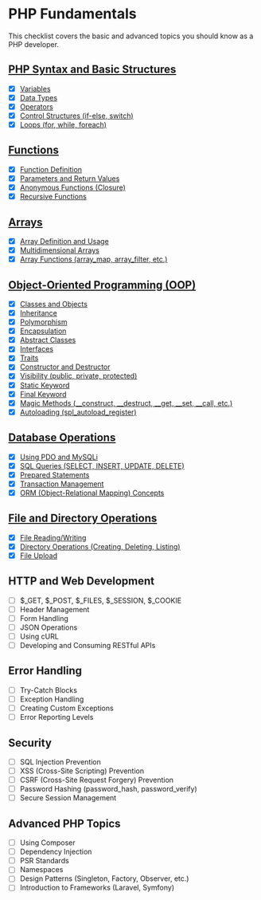 # PHP Fundamentals

This checklist covers the basic and advanced topics you should know as a PHP developer.

## [PHP Syntax and Basic Structures](php_syntax_basic_structures)
- [x] [Variables](php_syntax_basic_structures/variables.php)
- [x] [Data Types](php_syntax_basic_structures/data_types.php)
- [x] [Operators](php_syntax_basic_structures/operators.php)
- [x] [Control Structures (if-else, switch)](php_syntax_basic_structures/control_structures.php)
- [x] [Loops (for, while, foreach)](php_syntax_basic_structures/loops.php)

## [Functions](functions)
- [x] [Function Definition](functions/function_definition.php)
- [x] [Parameters and Return Values](functions/parameters_return_values.php)
- [x] [Anonymous Functions (Closure)](functions/anonymous_functions.php)
- [x] [Recursive Functions](functions/recursive_functions.php)

## [Arrays](arrays)
- [x] [Array Definition and Usage](arrays/array_definition_usage.php)
- [x] [Multidimensional Arrays](arrays/multidimensional_arrays.php)
- [x] [Array Functions (array_map, array_filter, etc.)](arrays/array_functions.php)

## [Object-Oriented Programming (OOP)](oop)
- [x] [Classes and Objects](oop/classes_objects.php)
- [x] [Inheritance](oop/inheritance.php)
- [x] [Polymorphism](oop/polymorphism.php)
- [x] [Encapsulation](oop/encapsulation.php)
- [x] [Abstract Classes](oop/abstract_classes.php)
- [x] [Interfaces](oop/interfaces.php)
- [x] [Traits](oop/traits.php)
- [x] [Constructor and Destructor](oop/constructor_destructor.php)
- [x] [Visibility (public, private, protected)](oop/visibility.php)
- [x] [Static Keyword](oop/static_keyword.php)
- [x] [Final Keyword](oop/final_keyword.php)
- [x] [Magic Methods (__construct, __destruct, __get, __set, __call, etc.)](oop/magic_methods.php)
- [x] [Autoloading (spl_autoload_register)](oop/autoloading.php)

## [Database Operations](database_operations)
- [x] [Using PDO and MySQLi](database_operations/using_pdo_mysqli.php)
- [x] [SQL Queries (SELECT, INSERT, UPDATE, DELETE)](database_operations/sql_queries.php)
- [x] [Prepared Statements](database_operations/prepared_statements.php)
- [x] [Transaction Management](database_operations/transaction_management.php)
- [x] [ORM (Object-Relational Mapping) Concepts](database_operations/orm.php)
   
## [File and Directory Operations](file_directory_operations)
- [x] [File Reading/Writing](file_directory_operations/file_reading_writing.php)
- [x] [Directory Operations (Creating, Deleting, Listing)](file_directory_operations/directory_operations.php)
- [x] [File Upload](file_directory_operations/file_upload.php)

## HTTP and Web Development
- [ ] $_GET, $_POST, $_FILES, $_SESSION, $_COOKIE
- [ ] Header Management
- [ ] Form Handling
- [ ] JSON Operations
- [ ] Using cURL
- [ ] Developing and Consuming RESTful APIs

## Error Handling
- [ ] Try-Catch Blocks
- [ ] Exception Handling
- [ ] Creating Custom Exceptions
- [ ] Error Reporting Levels

## Security
- [ ] SQL Injection Prevention
- [ ] XSS (Cross-Site Scripting) Prevention
- [ ] CSRF (Cross-Site Request Forgery) Prevention
- [ ] Password Hashing (password_hash, password_verify)
- [ ] Secure Session Management

## Advanced PHP Topics
- [ ] Using Composer
- [ ] Dependency Injection
- [ ] PSR Standards
- [ ] Namespaces
- [ ] Design Patterns (Singleton, Factory, Observer, etc.)
- [ ] Introduction to Frameworks (Laravel, Symfony)
